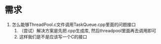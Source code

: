 # 需求
1. 怎么能够ThreadPool.c文件调用TaskQueue.cpp里面的问题接口
   1. （尝试）解决方案是先把.cpp生成库, 然后threadpool里面再去调用即可
   2. 这样我们是不是应该写一个C的接口